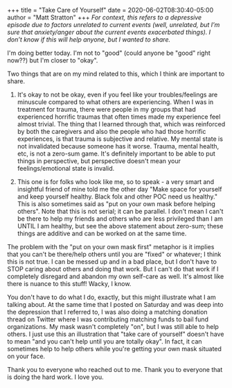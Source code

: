 +++
title = "Take Care of Yourself"
date = 2020-06-02T08:30:40-05:00
author = "Matt Stratton"
+++
*For context, this refers to a depressive episode due to factors unrelated to current events (well, unrelated, but I’m sure that anxiety/anger about the current events exacerbated things). I don’t know if this will help anyone, but I wanted to share.*

I'm doing better today. I'm not to "good" (could anyone be "good" right now??) but I'm closer to "okay".

Two things that are on my mind related to this, which I think are important to share.

1) It's okay to not be okay, even if you feel like your troubles/feelings are minuscule compared to what others are experiencing. When I was in treatment for trauma, there were people in my groups that had experienced horrific traumas that often times made my experience feel almost trivial. The thing that I learned through that, which was reinforced by both the caregivers and also the people who had those horrific experiences, is that trauma is subjective and relative. My mental state is not invalidated because someone has it worse. Trauma, mental health, etc, is not a zero-sum game. It's definitely important to be able to put things in perspective, but perspective doesn't mean your feelings/emotional state is invalid.

2) This one is for folks who look like me, so to speak - a very smart and insightful friend of mine told me the other day "Make space for yourself and keep yourself healthy. Black folx and other POC need us healthy." This is also sometimes said as "put on your own mask before helping others". Note that this is not serial; it can be parallel. I don't mean I can't be there to help my friends and others who are less privileged than I am UNTIL I am healthy, but see the above statement about zero-sum; these things are additive and can be worked on at the same time.

The problem with the "put on your own mask first" metaphor is it implies that you can't be there/help others until you are "fixed" or whatever; I think this is not true. I can be messed up and in a bad place, but I don't have to STOP caring about others and doing that work. But I can't do that work if I completely disregard and abandon my own self-care as well. It's almost like there is nuance to this stuff! Wacky, I know.

You don't have to do what I do, exactly, but this might illustrate what I am talking about. At the same time that I posted on Saturday and was deep into the depression that I referred to, I was also doing a matching donation thread on Twitter where I was contributing matching funds to bail fund organizations. My mask wasn't completely "on", but I was still able to help others. I just use this an illustration that "take care of yourself" doesn't have to mean "and you can't help until you are totally okay". In fact, it can sometimes help to help others while you're getting your own mask situated on your face.

Thank you to everyone who reached out to me. Thank you to everyone that is doing the hard work. I love you.
